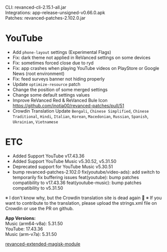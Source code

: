 CLI: revanced-cli-2.15.1-all.jar  
Integrations: app-release-unsigned-v0.66.0.apk  
Patches: revanced-patches-2.102.0.jar  

YouTube
==
- Add `phone-layout` settings (Experimental Flags)
- Fix: dark theme not applied in ReVanced settings on some devices
- Fix: sometimes forced close due to ryd
- Fix: app crashes when playing YouTube videos on PlayStore or Google News (root environment)
- Fix: feed surveys banner not hiding properly
- Update `optimize-resource` patch
- Change the position of some merged settings
- Change some default settings values
- Improve ReVanced Red & ReVanced Bule Icon https://github.com/inotia00/revanced-patches/pull/51
- Crowdin Translation Update
`Bengali`, `Chinese Simplified`, `Chinese Traditional`, `Hindi`, `Italian`, `Korean`, `Macedonian`, `Russian`, `Spanish`, `Ukrainian`, `Vietnamese`

ETC
==
- Added Support YouTube v17.43.36
- Added Support YouTube Music v5.30.52, v5.31.50
- Deprecated support for YouTube Music v5.30.51
- bump revanced-patches-2.102.0
fix(youtube/video-ads): add switch to temporarily fix buffering issues
feat(youtube): bump patches compatibility to v17.43.36
feat(youtube-music): bump patches compatibility to v5.31.50

※ I don't know why, but the Crowdin translation site is dead again 🤷
※ If you want to contribute to the translation, please upload the strings.xml file on Crowdin or use the PR on github.
  
**App Versions:**  
Music (arm64-v8a): 5.31.50  
YouTube: 17.43.36  
Music (arm-v7a): 5.31.50  

[revanced-extended-magisk-module](https://github.com/nikhilbadyal/revanced-magisk-module)  
